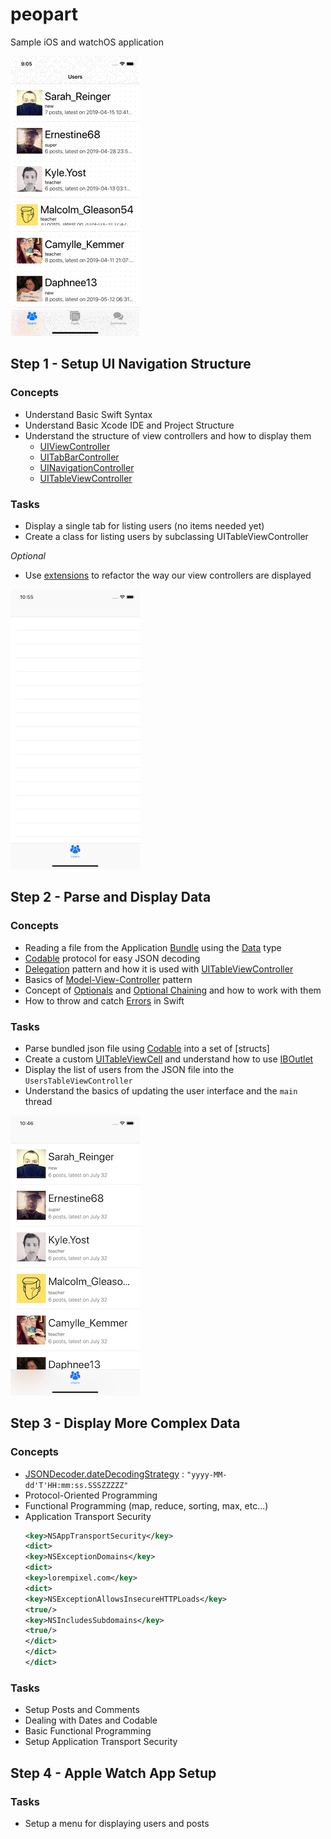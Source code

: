 # peopart
Sample iOS and watchOS application

![Resulting Application Demonstration](/assets/demo.gif?raw=true "Resulting Application")

## Step 1 - Setup UI Navigation Structure

### Concepts

* Understand Basic Swift Syntax
* Understand Basic Xcode IDE and Project Structure 
* Understand the structure of view controllers and how to display them
  * [UIViewController](https://developer.apple.com/documentation/uikit/uiviewcontroller)
  * [UITabBarController](https://developer.apple.com/documentation/uikit/uitabbarcontroller)
  * [UINavigationController](https://developer.apple.com/documentation/uikit/uinavigationcontroller)
  * [UITableViewController](https://developer.apple.com/documentation/uikit/uitableviewcontroller)

### Tasks

* Display a single tab for listing users (no items needed yet)
* Create a class for listing users by subclassing UITableViewController

*Optional*

* Use [extensions](https://docs.swift.org/swift-book/LanguageGuide/Extensions.html) to refactor the way our view controllers are displayed

![What the end of step 1 should look like](/assets/step-1.jpg?raw=true "Step 1 Result")

## Step 2 - Parse and Display Data

### Concepts

* Reading a file from the Application [Bundle] using the [Data] type
* [Codable] protocol for easy JSON decoding
* [Delegation] pattern and how it is used with [UITableViewController]
* Basics of [Model-View-Controller] pattern
* Concept of [Optionals] and [Optional Chaining] and how to work with them
* How to throw and catch [Errors] in Swift

### Tasks

* Parse bundled json file using [Codable] into a set of [structs]
* Create a custom [UITableViewCell] and understand how to use [IBOutlet]
* Display the list of users from the JSON file into the `UsersTableViewController`
* Understand the basics of updating the user interface and the `main` thread

![What the end of step 2 should look like](/assets/step-2.jpg?raw=true "Step 2 Result")

## Step 3 - Display More Complex Data

### Concepts

* [JSONDecoder.dateDecodingStrategy] : `"yyyy-MM-dd'T'HH:mm:ss.SSSZZZZZ"`
* Protocol-Oriented Programming
* Functional Programming (map, reduce, sorting, max, etc...)
* Application Transport Security
  ```xml
  <key>NSAppTransportSecurity</key>
  <dict>
  <key>NSExceptionDomains</key>
  <dict>
  <key>lorempixel.com</key>
  <dict>
  <key>NSExceptionAllowsInsecureHTTPLoads</key>
  <true/>
  <key>NSIncludesSubdomains</key>
  <true/>
  </dict>
  </dict>
  </dict>
### Tasks

* Setup Posts and Comments
* Dealing with Dates and Codable
* Basic Functional Programming
* Setup Application Transport Security

## Step 4 - Apple Watch App Setup

### Tasks

* Setup a menu for displaying users and posts

[Delegation]: https://developer.apple.com/library/archive/documentation/General/Conceptual/DevPedia-CocoaCore/Delegation.html
[UITableViewController]: https://developer.apple.com/documentation/uikit/uitableviewcontroller
[Bundle]: https://developer.apple.com/documentation/foundation/bundle
[Data]: https://developer.apple.com/documentation/foundation/data
[Codable]: https://developer.apple.com/documentation/swift/codable
[Model-View-Controller]: https://developer.apple.com/library/archive/documentation/General/Conceptual/DevPedia-CocoaCore/MVC.html
[Optional Chaining]: https://docs.swift.org/swift-book/LanguageGuide/OptionalChaining.html
[Optionals]: https://developer.apple.com/documentation/swift/optional
[Errors]: https://docs.swift.org/swift-book/LanguageGuide/ErrorHandling.html
[sturcts]: https://docs.swift.org/swift-book/LanguageGuide/ClassesAndStructures.html
[UITableViewCell]: https://developer.apple.com/documentation/uikit/views_and_controls/table_views/configuring_the_cells_for_your_table
[IBOutlet]: https://developer.apple.com/library/archive/documentation/General/Conceptual/CocoaEncyclopedia/Outlets/Outlets.html
[JSONDecoder.dateDecodingStrategy]: https://developer.apple.com/documentation/foundation/jsondecoder/2895216-datedecodingstrategy
[Protocol-Oriented Programming]: https://developer.apple.com/videos/play/wwdc2015/408/
